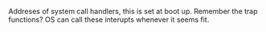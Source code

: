 Addreses of system call handlers, this is set at boot up. Remember the trap functions? OS can call these interupts whenever it seems fit.